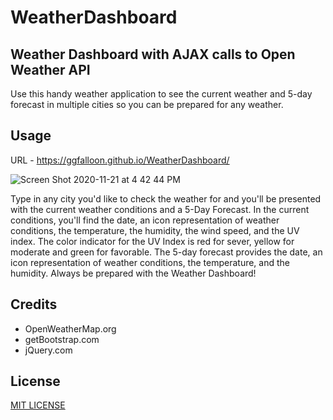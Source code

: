 # WeatherDashboard

## Weather Dashboard with AJAX calls to Open Weather API
Use this handy weather application to see the current weather and 5-day forecast in multiple cities so you can be prepared for any weather.

## Usage

URL - https://ggfalloon.github.io/WeatherDashboard/

![Screen Shot 2020-11-21 at 4 42 44 PM](https://user-images.githubusercontent.com/71281652/99889239-befcae00-2c18-11eb-8a28-911b528838fd.png)

Type in any city you'd like to check the weather for and you'll be presented with the current weather conditions and a 5-Day Forecast.
In the current conditions, you'll find the date, an icon representation of weather conditions, the temperature, the humidity, the wind speed, and the UV index. The color indicator for the UV Index is red for sever, yellow for moderate and green for favorable.
The 5-day forecast provides the date, an icon representation of weather conditions, the temperature, and the humidity.
Always be prepared with the Weather Dashboard!

## Credits

* OpenWeatherMap.org
* getBootstrap.com
* jQuery.com

## License
[MIT LICENSE](LICENSE)
